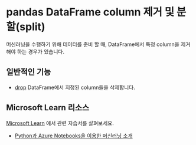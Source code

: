 # pandas DataFrame column 제거 및 분할(split)

머신러닝을 수행하기 위해 데이터를 준비 할 때, DataFrame에서 특정 column을 제거해야 하는 경우가 있습니다.

## 일반적인 기능

- [drop](https://pandas.pydata.org/pandas-docs/stable/reference/api/pandas.DataFrame.drop.html) DataFrame에서 지정된 column들을 삭제합니다.

## Microsoft Learn 리소스

[Microsoft Learn](https://learn.microsoft.com/?WT.mc_id=python-c9-niner) 에서 관련 자습서를 살펴보세요.

- [Python과 Azure Notebooks을 이용한 머신러닝 소개](https://docs.microsoft.com/learn/paths/intro-to-ml-with-python/?WT.mc_id=python-c9-niner)

